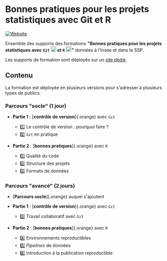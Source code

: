# Bonnes pratiques pour les projets statistiques avec Git et R

<div id="badges">
  <a href="https://inseefrlab.github.io/formation-bonnes-pratiques-git-R/">
    <img src="https://img.shields.io/badge/Personnal Website-red?style=for-the-badge&logo=firefox&logoColor=white" alt="Website"/>
  </a>
</div>


Ensemble des supports des formations __"Bonnes pratiques pour les projets statistiques avec `Git` <img height="18" width="18" src="https://cdn.simpleicons.org/git/00ccff99" /> et `R` <img height="18" width="18" src="https://cdn.simpleicons.org/r/00ccff99" />"__ données à l'Insee et dans le SSP.

Les supports de formation sont déployés sur un [site dédié](https://inseefrlab.github.io/formation-bonnes-pratiques-git-R/).


## Contenu

La formation est déployée en plusieurs versions pour s'adresser à
plusieurs types de publics. 

### Parcours "socle" (1 jour)

- **Partie 1** : [**contrôle de version**]{.orange} avec `Git`
  - :one: Le contrôle de version : pourquoi faire ?
  - :two: `Git` en pratique

- **Partie 2** : [**bonnes pratiques**]{.orange} avec `R`
  - :one: Qualité du code
  - :two: Structure des projets
  - :three: Formats de données

### Parcours "avancé" (2 jours)

- [**Parcours socle**]{.orange} auquel s'ajoutent

- **Partie 1** : [**contrôle de version**]{.orange} avec `Git`
  - :three: Travail collaboratif avec `Git`

- **Partie 2** : [**bonnes pratiques**]{.orange} avec `R`
  - :four: Environnements reproductibles
  - :five: *Pipelines* de données
  - :six: Introduction à la publication reproductible

